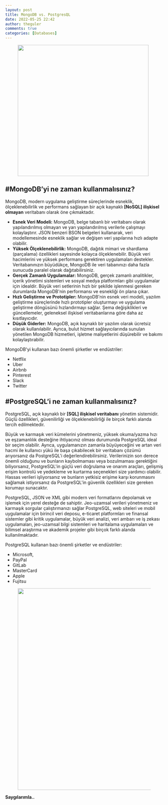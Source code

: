 ```yaml
---
layout: post
title: MongoDB vs. PostgresQL
date: 2022-05-25 22:42
author: theguler
comments: true
categories: [Databases]
---
```

<!-- wp:image {"id":13059,"width":"417px","height":"auto","sizeSlug":"large","linkDestination":"none"} -->
<figure class="wp-block-image size-large is-resized"><img src="https://farukguler.com/wp-content/uploads/2024/07/mongodbvs.postgresql.webp?w=700" alt="" class="wp-image-13059" style="width:417px;height:auto" /></figure>
<!-- /wp:image -->

<!-- wp:heading -->
<h2 class="wp-block-heading">#<strong>MongoDB’yi ne zaman kullanmalısınız?</strong></h2>
<!-- /wp:heading -->

<!-- wp:paragraph -->
<p>MongoDB, modern uygulama geliştirme süreçlerinde esneklik, ölçeklenebilirlik ve performans sağlayan bir açık kaynaklı <strong>[NoSQL] ilişkisel olmayan</strong> veritabanı olarak öne çıkmaktadır.</p>
<!-- /wp:paragraph -->

<!-- wp:list -->
<ul class="wp-block-list"><!-- wp:list-item -->
<li><strong>Esnek Veri Modeli:</strong> MongoDB, belge tabanlı bir veritabanı olarak yapılandırılmış olmayan ve yarı yapılandırılmış verilerle çalışmayı kolaylaştırır. JSON benzeri BSON belgeleri kullanarak, veri modellemesinde esneklik sağlar ve değişen veri yapılarına hızlı adapte olabilir.</li>
<!-- /wp:list-item -->

<!-- wp:list-item -->
<li><strong>Yüksek Ölçeklenebilirlik:</strong> MongoDB, dağıtık mimari ve shardlama (parçalama) özellikleri sayesinde kolayca ölçeklenebilir. Büyük veri hacimlerini ve yüksek performans gerektiren uygulamaları destekler. Veritabanınızın büyüdükçe, MongoDB ile veri tabanınızı daha fazla sunucuda paralel olarak dağıtabilirsiniz.</li>
<!-- /wp:list-item -->

<!-- wp:list-item -->
<li><strong>Gerçek Zamanlı Uygulamalar:</strong> MongoDB, gerçek zamanlı analitikler, içerik yönetimi sistemleri ve sosyal medya platformları gibi uygulamalar için idealdir. Büyük veri setlerinin hızlı bir şekilde işlenmesi gereken durumlarda MongoDB'nin performansı ve esnekliği ön plana çıkar.</li>
<!-- /wp:list-item -->

<!-- wp:list-item -->
<li><strong>Hızlı Geliştirme ve Prototipler:</strong> MongoDB'nin esnek veri modeli, yazılım geliştirme süreçlerinde hızlı prototipler oluşturmayı ve uygulama geliştirme döngüsünü hızlandırmayı sağlar. Şema değişiklikleri ve güncellemeler, geleneksel ilişkisel veritabanlarına göre daha az kısıtlayıcıdır.</li>
<!-- /wp:list-item -->

<!-- wp:list-item -->
<li><strong>Düşük Giderler:</strong> MongoDB, açık kaynaklı bir yazılım olarak ücretsiz olarak kullanılabilir. Ayrıca, bulut hizmet sağlayıcılarında sunulan yönetilen MongoDB hizmetleri, işletme maliyetlerini düşürebilir ve bakımı kolaylaştırabilir.</li>
<!-- /wp:list-item --></ul>
<!-- /wp:list -->

<!-- wp:paragraph -->
<p>MongoDB'yi kullanan bazı önemli şirketler ve endüstriler:</p>
<!-- /wp:paragraph -->

<!-- wp:list {"className":""} -->
<ul class="wp-block-list"><!-- wp:list-item -->
<li>Netflix</li>
<!-- /wp:list-item -->

<!-- wp:list-item -->
<li>Uber</li>
<!-- /wp:list-item -->

<!-- wp:list-item -->
<li>Airbnb</li>
<!-- /wp:list-item -->

<!-- wp:list-item -->
<li>Pinterest</li>
<!-- /wp:list-item -->

<!-- wp:list-item -->
<li>Slack</li>
<!-- /wp:list-item -->

<!-- wp:list-item -->
<li>Twitter</li>
<!-- /wp:list-item --></ul>
<!-- /wp:list -->

<!-- wp:heading -->
<h2 class="wp-block-heading">#<strong>PostgreSQL’i ne zaman kullanmalısınız?</strong></h2>
<!-- /wp:heading -->

<!-- wp:paragraph -->
<p>PostgreSQL, açık kaynaklı bir <strong>[SQL] ilişkisel veritabanı</strong> yönetim sistemidir. Güçlü özellikleri, güvenilirliği ve ölçeklenebilirliği ile birçok farklı alanda tercih edilmektedir.</p>
<!-- /wp:paragraph -->

<!-- wp:paragraph -->
<p>Büyük ve karmaşık veri kümelerini yönetmeniz, yüksek okuma/yazma hızı ve eşzamanlılık desteğine ihtiyacınız olması durumunda PostgreSQL ideal bir seçim olabilir. Ayrıca, uygulamanızın zamanla büyüyeceğini ve artan veri hacmi ile kullanıcı yükü ile başa çıkabilecek bir veritabanı çözümü arıyorsanız da PostgreSQL'i değerlendirebilirsiniz. Verilerinizin son derece önemli olduğunu ve bunların kaybolmaması veya bozulmaması gerektiğini biliyorsanız, PostgreSQL'in güçlü veri doğrulama ve onarım araçları, gelişmiş erişim kontrolü ve yedekleme ve kurtarma seçenekleri size yardımcı olabilir. Hassas verileri işliyorsanız ve bunların yetkisiz erişime karşı korunmasını sağlamak istiyorsanız da PostgreSQL'in güvenlik özellikleri size gereken korumayı sunacaktır.</p>
<!-- /wp:paragraph -->

<!-- wp:paragraph -->
<p>PostgreSQL, JSON ve XML gibi modern veri formatlarını depolamak ve işlemek için yerel desteğe de sahiptir. Jeo-uzamsal verileri yönetmeniz ve karmaşık sorgular çalıştırmanızı sağlar PostgreSQL, web siteleri ve mobil uygulamalar için birincil veri deposu, e-ticaret platformları ve finansal sistemler gibi kritik uygulamalar, büyük veri analizi, veri ambarı ve iş zekası uygulamaları, jeo-uzamsal bilgi sistemleri ve haritalama uygulamaları ve bilimsel araştırma ve akademik projeler gibi birçok farklı alanda kullanılmaktadır.</p>
<!-- /wp:paragraph -->

<!-- wp:paragraph -->
<p>PostgreSQL kullanan bazı önemli şirketler ve endüstriler:</p>
<!-- /wp:paragraph -->

<!-- wp:list {"className":""} -->
<ul class="wp-block-list"><!-- wp:list-item -->
<li>Microsoft,</li>
<!-- /wp:list-item -->

<!-- wp:list-item -->
<li>PayPal</li>
<!-- /wp:list-item -->

<!-- wp:list-item -->
<li>GitLab</li>
<!-- /wp:list-item -->

<!-- wp:list-item -->
<li>MasterCard</li>
<!-- /wp:list-item -->

<!-- wp:list-item -->
<li>Apple</li>
<!-- /wp:list-item -->

<!-- wp:list-item -->
<li>Fujitsu</li>
<!-- /wp:list-item --></ul>
<!-- /wp:list -->

<!-- wp:image {"id":13075,"width":"641px","height":"auto","sizeSlug":"large","linkDestination":"none"} -->
<figure class="wp-block-image size-large is-resized"><img src="https://farukguler.com/wp-content/uploads/2022/05/vs-vs.png?w=924" alt="" class="wp-image-13075" style="width:641px;height:auto" /></figure>
<!-- /wp:image -->

<!-- wp:paragraph -->
<p><strong>Saygılarımla..</strong></p>
<!-- /wp:paragraph -->
